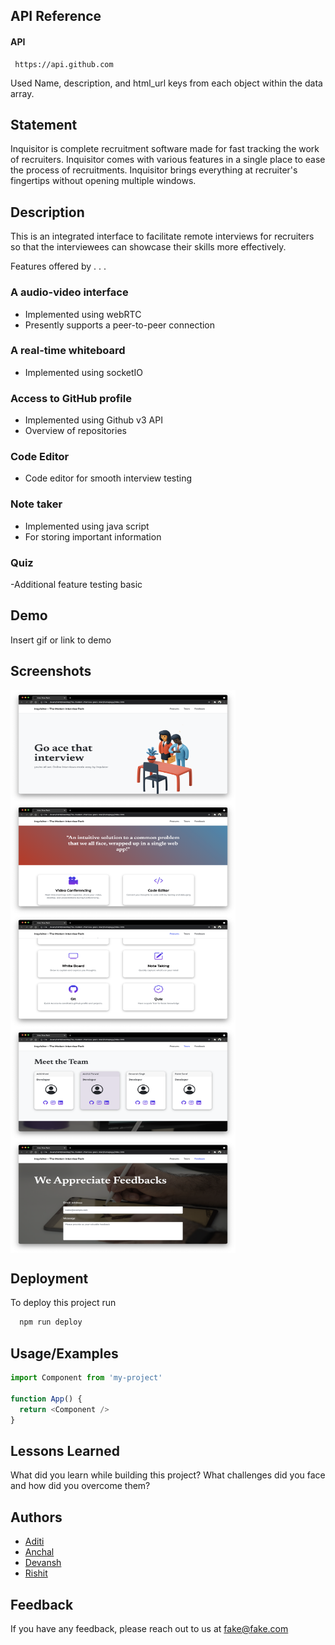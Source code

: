

## API Reference

#### API

```http
 https://api.github.com
```


 Used Name, description, and html_url keys from each object within the data array.

## Statement
Inquisitor is complete recruitment software made for fast tracking the work of recruiters. Inquisitor comes with various features in a single place to ease the process of recruitments. Inquisitor brings everything at recruiter's fingertips without opening multiple windows.
## Description
This is an integrated interface to facilitate remote interviews for recruiters so that the interviewees can showcase their skills more effectively.


Features offered by . . .

### A audio-video interface ###
- Implemented using webRTC
- Presently supports a peer-to-peer connection

### A real-time whiteboard ###
- Implemented using socketIO

### Access to GitHub profile ##
- Implemented using Github v3 API
- Overview of repositories 
    
### Code Editor ###
- Code editor for smooth interview testing

### Note taker ##
- Implemented using java script 
- For storing important information

### Quiz ##
-Additional feature testing basic 

 
## Demo

Insert gif or link to demo

  
## Screenshots

<img src="images_/1.png" height="180px" width="360px" align="middle"></img>
<img src="images_/2.png" height="180px" width="360px" align="middle"></img>
<img src="images_/3.png" height="180px" width="360px" align="middle"></img>
<img src="images_/4.png" height="180px" width="360px" align="middle"></img>
<img src="images_/5.png" height="180px" width="360px" align="middle"></img>


  
## Deployment

To deploy this project run

```bash
  npm run deploy
```

  
  
## Usage/Examples

```javascript
import Component from 'my-project'

function App() {
  return <Component />
}
```

  
## Lessons Learned

What did you learn while building this project? What challenges did you face and how did you overcome them?

  

## Authors

- [Aditi ](https://github.com/Adi-khatri)
- [Anchal ](https://github.com/Anchal1226)
- [Devansh ](https://github.com/devanshpratapsingh)
- [Rishit ](github.com/rishitsaraf)


  
## Feedback

If you have any feedback, please reach out to us at fake@fake.com


